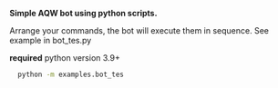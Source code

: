 
**Simple AQW bot using python scripts.**

Arrange your commands, the bot will execute them in sequence. See example in bot_tes.py

**required** python version 3.9+
```bash
  python -m examples.bot_tes
```

